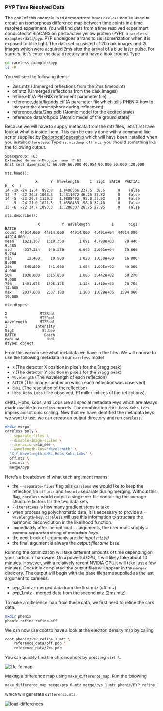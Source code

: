 ### PYP Time Resolved Data
The goal of this example is to demonstrate how `Careless` can be used to create an isomorphous difference map between time points in a time resolved experiment. 
You will find data from a time resolved experiment conducted at BioCARS on photoactive yellow protein (PYP) in `careless-examples/data/pyp`. 
PYP undergoes a trans to cis isomerization when it is exposed to blue light. 
The data set consisted of 20 dark images and 20 images which were acquired 2ms after the arrival of a blue laser pulse. 
For starters, let's enter the data directory and have a look around. 
Type 
```bash
cd careless-examples/pyp
ls -R
```

You will see the following items:
 - 2ms.mtz (Unmerged reflections from the 2ms timepoint)
 - off.mtz (Unmerged reflections from the dark images)
 - refine.eff (A PHENIX refinement parameter file)
 - reference_data/ligands.cif (A parameter file which tells PHENIX how to interpret the chromophore during refinement)
 - reference_data/2ms.pdb (Atomic model for the excited state)
 - reference_data/off.pdb (Atomic model of the ground state)

Because we will have to supply metadata from the mtz files, let's first have  look at what is inside them.
This can be easily done with a command line script supplied by [ReciprocalSpaceship](https://hekstra-lab.github.io/reciprocalspaceship/) which will have been installed when you installed `Careless`. Type `rs.mtzdump off.mtz`; you should something like the following output. 

```
Spacegroup: P63
Extended Hermann-Mauguin name: P 63
Unit cell dimensions: 66.900 66.900 40.954 90.000 90.000 120.000

mtz.head():

              X      Y  Wavelength     I  SigI  BATCH  PARTIAL
H  K   L
14 -10 -24 12.4  992.8   1.0406566 237.5  38.6      0    False
13 -7  -22 20.3 1063.3   1.1311072 46.25 35.82      0    False
14 -5  -23 20.7 1139.3   1.0808493  95.0 32.92      0    False
   -9  -24 21.0 1021.5   1.0358433  98.0 32.48      0    False
13 -6  -22 34.7 1093.3   1.1206307 28.75 27.95      0    False

mtz.describe():

               X          Y  Wavelength          I       SigI      BATCH
count  44914.000  44914.000   44914.000  4.491e+04  44914.000  44914.000
mean    1021.107   1019.350       1.091  4.790e+03     79.440      9.485
std      537.324    540.376       0.043  3.003e+04     75.860      5.764
min       12.400     10.900       1.020  1.050e+00     16.880      0.000
25%      545.800    541.600       1.054  1.095e+02     49.360      4.000
50%     1038.000   1015.850       1.086  3.442e+02     58.270      9.000
75%     1491.075   1495.175       1.124  1.410e+03     78.758     14.000
max     2037.600   2037.100       1.180  1.028e+06   1594.960     19.000

mtz.dtypes:

X               MTZReal
Y               MTZReal
Wavelength      MTZReal
I             Intensity
SigI             Stddev
BATCH             Batch
PARTIAL            bool
dtype: object
```

From this we can see what metadata we have in the files. 
We will choose to use the following metadata in our `careless` model
 - `X` (The detector X position in pixels for the Bragg peak)
 - `Y` (The detector Y position in pixels for the Bragg peak)
 - `Wavelength` (The wavelength of each reflection)
 - `BATCH` (The image number on which each reflection was observed)
 - `dHKL` (The resolution of the reflection) 
 - `Hobs,Kobs,Lobs` (The observed, P1 miller indices of the reflections). 
 
dHKL, Hobs, Kobs, and Lobs are all special metadata keys which are always made avaible to `careless` models. The combination `dHKL,Hobs,Kobs,Lobs` implies anisotropic scaling. 
Now that we have identified the metadata keys we want to use, we can create an output directory and run `careless`.

```bash
mkdir merge
careless poly \
  --separate-files \
  --disable-image-scales \
  --iterations=30_000 \
  --wavelength-key='Wavelength' \
  "X,Y,Wavelength,dHKL,Hobs,Kobs,Lobs" \
  off.mtz \
  2ms.mtz \
  merge/pyp
```

Here's a breakdown of what each argument means.
- the `--separate-files` flag tells `careless` we would like to keep the reflection sin `off.mtz` and `2ms.mtz` separate during merging. Without this flag, `careless` would output a single `mtz` file containing the average structure factors for the two data sets. 
- `--iterations` is how many gradient steps to take 
- when processing polychromatic data, it is necessary to provide a `--wavelength-key`. `careless` will use this information to structure the harmonic deconvolution in the likelihood function. 
- Immediately after the optional `--` arguments, the user must supply a *comma separated* string of *metadata keys*.
- the next block of arguments are the *input mtz(s)*
- the final argument is always the *output filename* base.

Running the optimization will take different amounts of time depending on your particular hardware. 
On a powerful CPU, it will likely take about 10 minutes. 
However, with a relatively recent NVIDIA GPU it will take just a few minutes. 
Once it is completed, the output files will appear in the `merge/` directory. 
The output will begin with the base filename supplied as the last argument to careless. 

- pyp_0.mtz - merged data from the first mtz (off.mtz)
- pyp_1.mtz - merged data from the second mtz (2ms.mtz)

To make a difference map from these data, we first need to refine the dark data. 

```bash
mkdir phenix
phenix.refine refine.eff
```

We can now use coot to have a look at the electron density map by calling 

```bash
coot phenix/PYP_refine_1.mtz \
    reference_data/off.pdb \
    reference_data/2ms.pdb 
```


You can quickly find the chromophore by pressing `ctrl-l`.

![2fo-fc map](images/pyp-2fo-fc.gif)

Making a difference map using `make_difference_map`. Run the following

```bash
make_difference_map merge/pyp_0.mtz merge/pyp_1.mtz phenix/PYP_refine_1.mtz
```

which will generate `difference.mtz`. 

![load-differences](images/pyp-load-differences.gif)

